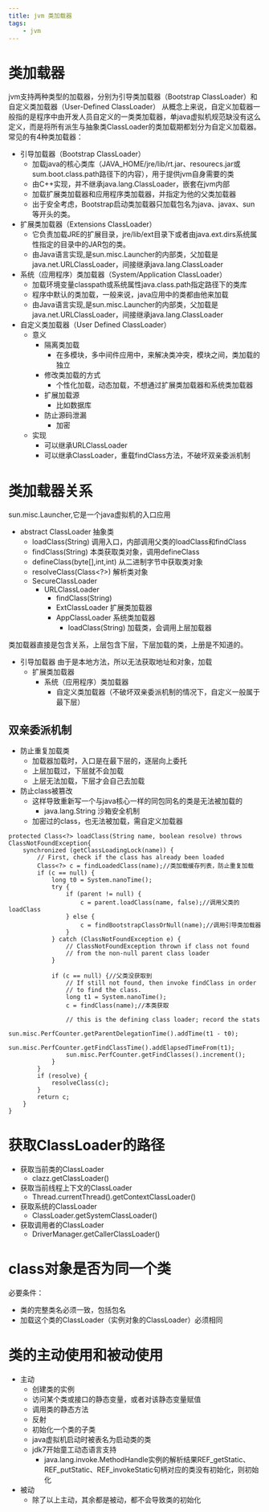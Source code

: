 ```yaml
---
title: jvm 类加载器
tags: 
    - jvm
---
```


# 类加载器
jvm支持两种类型的加载器，分别为引导类加载器（Bootstrap ClassLoader）和自定义类加载器（User-Defined ClassLoader）
从概念上来说，自定义加载器一般指的是程序中由开发人员自定义的一类类加载器，单java虚拟机规范缺没有这么定义，而是将所有派生与抽象类ClassLoader的类加载期都划分为自定义加载器。
常见的有4种类加载器：
- 引导加载器（Bootstrap ClassLoader）
    - 加载java的核心类库（JAVA_HOME/jre/lib/rt.jar、resourecs.jar或sum.boot.class.path路径下的内容），用于提供jvm自身需要的类
    - 由C++实现，并不继承java.lang.ClassLoader，嵌套在jvm内部
    - 加载扩展类加载器和应用程序类加载器，并指定为他的父类加载器
    - 出于安全考虑，Bootstrap启动类加载器只加载包名为java、javax、sun等开头的类。
- 扩展类加载器（Extensions ClassLoader）
    - 它负责加载JRE的扩展目录，jre/lib/ext目录下或者由java.ext.dirs系统属性指定的目录中的JAR包的类。
    - 由Java语言实现,是sun.misc.Launcher的内部类，父加载是java.net.URLClassLoader，间接继承java.lang.ClassLoader
- 系统（应用程序）类加载器（System/Application ClassLoader）
    - 加载环境变量classpath或系统属性java.class.path指定路径下的类库
    - 程序中默认的类加载，一般来说，java应用中的类都由他来加载
    - 由Java语言实现,是sun.misc.Launcher的内部类，父加载是java.net.URLClassLoader，间接继承java.lang.ClassLoader
- 自定义类加载器（User Defined ClassLoader）
    - 意义
        - 隔离类加载 
            - 在多模块，多中间件应用中，来解决类冲突，模块之间，类加载的独立
        - 修改类加载的方式
            - 个性化加载，动态加载，不想通过扩展类加载器和系统类加载器
        - 扩展加载源
            - 比如数据库
        - 防止源码泄漏
            - 加密
    - 实现
        - 可以继承URLClassLoader
        - 可以继承ClassLoader，重载findClass方法，不破坏双亲委派机制

# 类加载器关系
sun.misc.Launcher,它是一个java虚拟机的入口应用
- abstract ClassLoader 抽象类
    - loadClass(String) 调用入口，内部调用父类的loadClass和findClass
    - findClass(String) 本类获取类对象，调用defineClass
    - defineClass(byte[],int,int) 从二进制字节中获取类对象
    - resolveClass(Class<?>) 解析类对象
    - SecureClassLoader
        - URLClassLoader
            - findClass(String) 
            - ExtClassLoader 扩展类加载器
            - AppClassLoader 系统类加载器
                - loadClass(String) 加载类，会调用上层加载器

类加载器直接是包含关系，上层包含下层，下层加载的类，上册是不知道的。
- 引导加载器 由于是本地方法，所以无法获取地址和对象，加载
    - 扩展类加载器 
        - 系统（应用程序）类加载器
            - 自定义类加载器（不破坏双亲委派机制的情况下，自定义一般属于最下层）

## 双亲委派机制
- 防止重复加载类
    - 加载器加载时，入口是在最下层的，逐层向上委托
    - 上层加载过，下层就不会加载
    - 上层无法加载，下层才会自己去加载
- 防止class被篡改
    - 这样导致重新写一个与java核心一样的同包同名的类是无法被加载的
        - java.lang.String 沙箱安全机制
    - 加密过的class，也无法被加载，需自定义加载器

```
protected Class<?> loadClass(String name, boolean resolve) throws ClassNotFoundException{
    synchronized (getClassLoadingLock(name)) {
        // First, check if the class has already been loaded
        Class<?> c = findLoadedClass(name);//类加载缓存列表，防止重复加载
        if (c == null) {
            long t0 = System.nanoTime();
            try {
                if (parent != null) {
                    c = parent.loadClass(name, false);//调用父类的loadClass
                } else {
                    c = findBootstrapClassOrNull(name);//调用引导类加载器
                }
            } catch (ClassNotFoundException e) {
                // ClassNotFoundException thrown if class not found
                // from the non-null parent class loader
            }

            if (c == null) {//父类没获取到
                // If still not found, then invoke findClass in order
                // to find the class.
                long t1 = System.nanoTime();
                c = findClass(name);//本类获取

                // this is the defining class loader; record the stats
                sun.misc.PerfCounter.getParentDelegationTime().addTime(t1 - t0);
                sun.misc.PerfCounter.getFindClassTime().addElapsedTimeFrom(t1);
                sun.misc.PerfCounter.getFindClasses().increment();
            }
        }
        if (resolve) {
            resolveClass(c);
        }
        return c;
    }
}
```

# 获取ClassLoader的路径
- 获取当前类的ClassLoader
    - clazz.getClassLoader()
- 获取当前线程上下文的ClassLoader
    - Thread.currentThread().getContextClassLoader()
- 获取系统的ClassLoader
    - ClassLoader.getSystemClassLoader()
- 获取调用者的ClassLoader
    - DriverManager.getCallerClassLoader()

# class对象是否为同一个类
必要条件：
- 类的完整类名必须一致，包括包名
- 加载这个类的ClassLoader（实例对象的ClassLoader）必须相同

# 类的主动使用和被动使用
- 主动
    - 创建类的实例
    - 访问某个类或接口的静态变量，或者对该静态变量赋值
    - 调用类的静态方法
    - 反射
    - 初始化一个类的子类
    - java虚拟机启动时被表名为启动类的类
    - jdk7开始童工动态语言支持
        - java.lang.invoke.MethodHandle实例的解析结果REF_getStatic、REF_putStatic、REF_invokeStatic句柄对应的类没有初始化，则初始化
- 被动
    - 除了以上主动，其余都是被动，都不会导致类的初始化